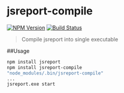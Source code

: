 # jsreport-compile
[![NPM Version](http://img.shields.io/npm/v/jsreport-compile.svg?style=flat-square)](https://npmjs.com/package/jsreport-compile)
[![Build Status](https://travis-ci.org/jsreport/jsreport-compile.png?branch=master)](https://travis-ci.org/jsreport/jsreport-compile)

> Compile jsreport into single executable

##Usage

```bash
npm install jsreport
npm install jsreport-compile
"node_modules/.bin/jsreport-compile"
...
jsreport.exe start
```
